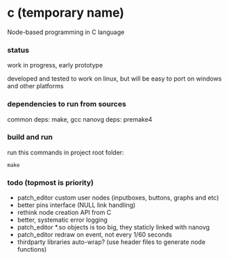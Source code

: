 # c (temporary name)
Node-based programming in C language

### status
work in progress, early prototype

developed and tested to work on linux, but will be easy to port on windows and other platforms

### dependencies to run from sources
common deps: make, gcc
nanovg deps: premake4

### build and run
run this commands in project root folder:
```
make
```

### todo (topmost is priority)
- patch_editor custom user nodes (inputboxes, buttons, graphs and etc)
- better pins interface (NULL link handling)
- rethink node creation API from C
- better, systematic error logging
- patch_editor *.so objects is too big, they staticly linked with nanovg
- patch_editor redraw on event, not every 1/60 seconds
- thirdparty libraries auto-wrap? (use header files to generate node functions)